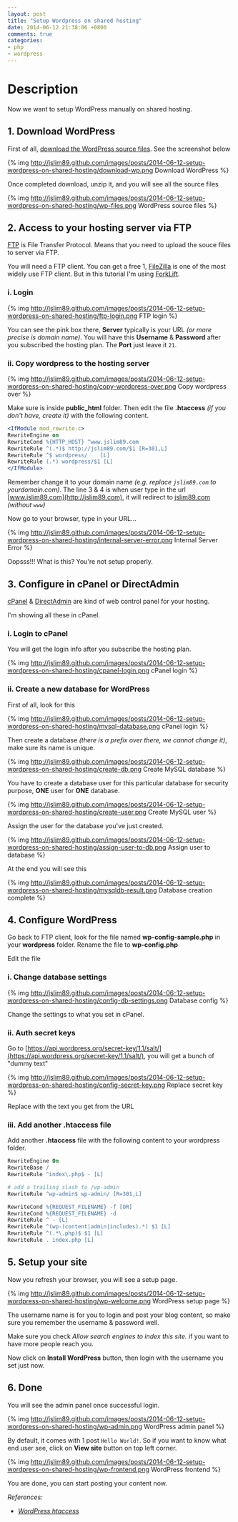 ```yaml
---
layout: post
title: "Setup Wordpress on shared hosting"
date: 2014-06-12 21:38:06 +0800
comments: true
categories: 
- php
- wordpress
---
```


# Description
Now we want to setup WordPress manually on shared hosting.

## 1. Download WordPress
First of all, [download the WordPress source files](http://wordpress.org/download/). See the screenshot below

{% img http://jslim89.github.com/images/posts/2014-06-12-setup-wordpress-on-shared-hosting/download-wp.png Download WordPress %}

Once completed download, unzip it, and you will see all the source files

{% img http://jslim89.github.com/images/posts/2014-06-12-setup-wordpress-on-shared-hosting/wp-files.png WordPress source files %}

## 2. Access to your hosting server via FTP

[FTP](http://en.wikipedia.org/wiki/File_Transfer_Protocol) is File Transfer Protocol. Means that you need to upload the souce files
to server via FTP.

You will need a FTP client. You can get a free 1, [FileZilla](https://filezilla-project.org/) is one of the most widely use
FTP client. But in this tutorial I'm using [ForkLift](http://www.binarynights.com/forklift/).

### i. Login

{% img http://jslim89.github.com/images/posts/2014-06-12-setup-wordpress-on-shared-hosting/ftp-login.png FTP login %}

You can see the pink box there, **Server** typically is your URL _(or more precise is domain name)_. You will have this
**Username** & **Password** after you subscribed the hosting plan. The **Port** just leave it `21`.

### ii. Copy wordpress to the hosting server

{% img http://jslim89.github.com/images/posts/2014-06-12-setup-wordpress-on-shared-hosting/copy-wordpress-over.png Copy wordpress over %}

Make sure is inside **public_html** folder. Then edit the file **.htaccess** _(if you don't have, create it)_ with the following content.

```apache
<IfModule mod_rewrite.c>
RewriteEngine on
RewriteCond %{HTTP_HOST} ^www.jslim89.com
RewriteRule ^(.*)$ http://jslim89.com/$1 [R=301,L]
RewriteRule ^$ wordpress/    [L]
RewriteRule (.*) wordpress/$1 [L]
</IfModule>
```

Remember change it to your domain name _(e.g. replace `jslim89.com` to yourdomain.com)_. The line 3 & 4 is when user type in the url
[www.jslim89.com](http://jslim89.com), it will redirect to [jslim89.com](http://jslim89.com) _(without `www`)_

Now go to your browser, type in your URL...

{% img http://jslim89.github.com/images/posts/2014-06-12-setup-wordpress-on-shared-hosting/internal-server-error.png Internal Server Error %}

Oopsss!!! What is this? You're not setup properly.

## 3. Configure in cPanel or DirectAdmin
[cPanel](http://cpanel.net/) & [DirectAdmin](http://www.directadmin.com/) are kind of web control panel for your hosting.

I'm showing all these in cPanel.

### i. Login to cPanel
You will get the login info after you subscribe the hosting plan.

{% img http://jslim89.github.com/images/posts/2014-06-12-setup-wordpress-on-shared-hosting/cpanel-login.png cPanel login %}

### ii. Create a new database for WordPress

First of all, look for this

{% img http://jslim89.github.com/images/posts/2014-06-12-setup-wordpress-on-shared-hosting/mysql-database.png cPanel login %}

Then create a database _(there is a prefix over there, we cannot change it)_, make sure its name is unique.

{% img http://jslim89.github.com/images/posts/2014-06-12-setup-wordpress-on-shared-hosting/create-db.png Create MySQL database %}

You have to create a database user for this particular database for security purpose, **ONE** user for **ONE** database.

{% img http://jslim89.github.com/images/posts/2014-06-12-setup-wordpress-on-shared-hosting/create-user.png Create MySQL user %}

Assign the user for the database you've just created.

{% img http://jslim89.github.com/images/posts/2014-06-12-setup-wordpress-on-shared-hosting/assign-user-to-db.png Assign user to database %}

At the end you will see this

{% img http://jslim89.github.com/images/posts/2014-06-12-setup-wordpress-on-shared-hosting/mysqldb-result.png Database creation complete %}

## 4. Configure WordPress
Go back to FTP client, look for the file named **wp-config-sample.php** in your **wordpress** folder. Rename the file to **wp-config.php**

Edit the file

### i. Change database settings

{% img http://jslim89.github.com/images/posts/2014-06-12-setup-wordpress-on-shared-hosting/config-db-settings.png Database config %}

Change the settings to what you set in cPanel.

### ii. Auth secret keys

Go to [https://api.wordpress.org/secret-key/1.1/salt/](https://api.wordpress.org/secret-key/1.1/salt/), you will get a bunch of "dummy text"

{% img http://jslim89.github.com/images/posts/2014-06-12-setup-wordpress-on-shared-hosting/config-secret-key.png Replace secret key %}

Replace with the text you get from the URL

### iii. Add another .htaccess file

Add another **.htaccess** file with the following content to your wordpress folder.

```apache
RewriteEngine On
RewriteBase /
RewriteRule ^index\.php$ - [L]

# add a trailing slash to /wp-admin
RewriteRule ^wp-admin$ wp-admin/ [R=301,L]

RewriteCond %{REQUEST_FILENAME} -f [OR]
RewriteCond %{REQUEST_FILENAME} -d
RewriteRule ^ - [L]
RewriteRule ^(wp-(content|admin|includes).*) $1 [L]
RewriteRule ^(.*\.php)$ $1 [L]
RewriteRule . index.php [L]
```

## 5. Setup your site
Now you refresh your browser, you will see a setup page.

{% img http://jslim89.github.com/images/posts/2014-06-12-setup-wordpress-on-shared-hosting/wp-welcome.png WordPress setup page %}

The username name is for you to login and post your blog content, so make sure you remember the username & password well.

Make sure you check _Allow search engines to index this site._ if you want to have more people reach you.

Now click on **Install WordPress** button, then login with the username you set just now.

## 6. Done
You will see the admin panel once successful login.

{% img http://jslim89.github.com/images/posts/2014-06-12-setup-wordpress-on-shared-hosting/wp-admin.png WordPress admin panel %}

By default, it comes with 1 post `Hello World!`. So if you want to know what end user see, click on **View site** button on top left corner.

{% img http://jslim89.github.com/images/posts/2014-06-12-setup-wordpress-on-shared-hosting/wp-frontend.png WordPress frontend %}

You are done, you can start posting your content now.

_References:_

* _[WordPress htaccess](http://codex.wordpress.org/htaccess)_
